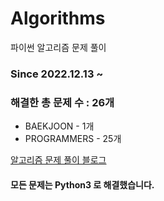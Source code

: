 # Algorithms
파이썬 알고리즘 문제 풀이
### Since 2022.12.13 ~
### 해결한 총 문제 수 : 26개
- BAEKJOON - 1개
- PROGRAMMERS - 25개

[알고리즘 문제 풀이 블로그](https://monzheld.tistory.com/category/%E2%8C%A8%EF%B8%8F%20Algorithms)
#### 모든 문제는 Python3 로 해결했습니다.
